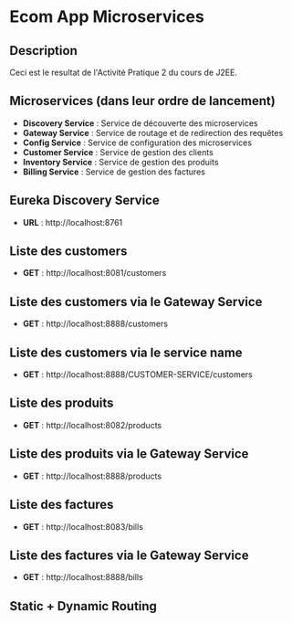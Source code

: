 # Ecom App Microservices

## Description

Ceci est le resultat de l'Activité Pratique 2 du cours de J2EE.

## Microservices (dans leur ordre de lancement)

- **Discovery Service** : Service de découverte des microservices
- **Gateway Service** : Service de routage et de redirection des requêtes
- **Config Service** : Service de configuration des microservices
- **Customer Service** : Service de gestion des clients
- **Inventory Service** : Service de gestion des produits
- **Billing Service** : Service de gestion des factures

## Eureka Discovery Service

- **URL** : http://localhost:8761

## Liste des customers

- **GET** : http://localhost:8081/customers

## Liste des customers via le Gateway Service

- **GET** : http://localhost:8888/customers

## Liste des customers via le service name

- **GET** : http://localhost:8888/CUSTOMER-SERVICE/customers

## Liste des produits

- **GET** : http://localhost:8082/products

## Liste des produits via le Gateway Service

- **GET** : http://localhost:8888/products

## Liste des factures

- **GET** : http://localhost:8083/bills

## Liste des factures via le Gateway Service

- **GET** : http://localhost:8888/bills

## Static + Dynamic Routing


